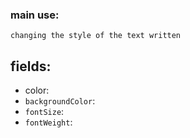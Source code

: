 ### main use:
	changing the style of the text written
## fields:
- color:
- `backgroundColor`:
- `fontSize`:
- `fontWeight`: